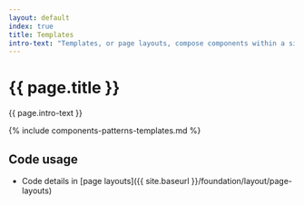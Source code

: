 ```yaml
---
layout: default
index: true
title: Templates
intro-text: "Templates, or page layouts, compose components within a single page. A layout can contain multiple variations of a component depending on the context."
---
```


<h1>{{ page.title }}</h1>

<div class="va-introtext">
  {{ page.intro-text }}
</div>

{% include components-patterns-templates.md %}

## Code usage

* Code details in [page layouts]({{ site.baseurl }}/foundation/layout/page-layouts)